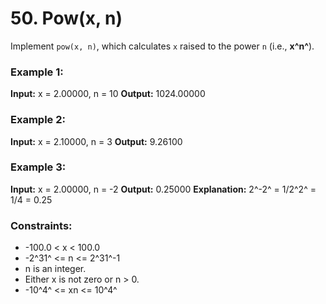 # 50. Pow(x, n)

Implement `pow(x, n)`, which calculates `x` raised to the power `n` (i.e., **x^n^**).

### Example 1:
**Input:** x = 2.00000, n = 10
**Output:** 1024.00000

### Example 2:
**Input:** x = 2.10000, n = 3
**Output:** 9.26100

### Example 3:
**Input:** x = 2.00000, n = -2
**Output:** 0.25000
**Explanation:** 2^-2^ = 1/2^2^ = 1/4 = 0.25
 
### Constraints:
- -100.0 < x < 100.0
- -2^31^ <= n <= 2^31^-1
- n is an integer.
- Either x is not zero or n > 0.
- -10^4^ <= xn <= 10^4^
